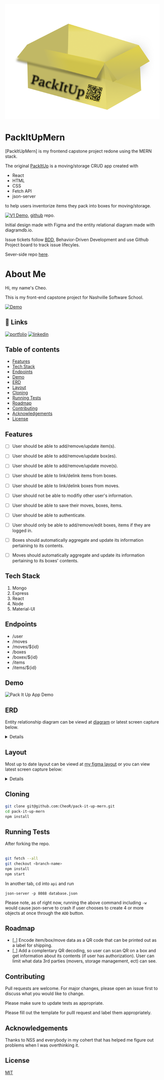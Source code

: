 <img src="./assets/images/PackItUpLogo.png" alt="Pack It Up Logo" />

# PackItUpMern

[PackItUpMern] is my frontend capstone project redone using the MERN stack.

The original [PackItUp](https://cr-demo--packitup.netlify.app) is a moving/storage CRUD app created with

- React
- HTML
- CSS
- Fetch API
- json-server

to help users inventorize items they pack into boxes for moving/storage.

[![V1 Demo](https://img.shields.io/badge/Live%20Demo-PackItUp-green)](https://cr-demo--packitup.netlify.app), [github](https://github.com/CheoR/pack-it-up) repo.

Initial design made with Figma and the entity relational diagram made with diagramdb.io.

Issue tickets follow [BDD](https://en.wikipedia.org/wiki/Behavior-driven_development#Behavioral_specifications), Behavior-Driven Development and use Github Project board to track issue lifecyles.

Sever-side repo [here](https://github.com/CheoR/pack-it-up-api).

# About Me

Hi, my name's Cheo.

This is my front-end capstone project for Nashville Software School.

[![Demo](https://img.shields.io/badge/Live%20Demo-PackItUp-green)](https://cr-demo--packitup.netlify.app/)

## 🔗 Links

[![portfolio](https://img.shields.io/badge/my_portfolio-000?style=for-the-badge&logo=ko-fi&logoColor=white)](https://cheor.github.io/portfolio/)
[![linkedin](https://img.shields.io/badge/linkedin-0A66C2?style=for-the-badge&logo=linkedin&logoColor=white)](https://www.linkedin.com/in/cheo-roman/)

## Table of contents

- [Features](#features)
- [Tech Stack](#tech-stack)
- [Endpoints](#endpoints)
- [Demo](#demo)
- [ERD](#erd)
- [Layout](#layout)
- [Cloning](#cloning)
- [Running Tests](#running-tests)
- [Roadmap](#roadmap)
- [Contributing](#contributing)
- [Acknowledgements](#acknowledgements)
- [License](#license)

## Features

- [ ] User should be able to add/remove/update item(s).

- [ ] User should be able to add/remove/update box(es).

- [ ] User should be able to add/remove/update move(s).

- [ ] User should be able to link/delink items from boxes.

- [ ] User should be able to link/delink boxes from moves.

- [ ] User should not be able to modifiy other user's information.

- [ ] User should be able to save their moves, boxes, items.

- [ ] User should be able to authenticate.

- [ ] User should only be able to add/remove/edit boxes, items if they are logged in.

- [ ] Boxes should automatically aggregate and update its information pertaining to its contents.

- [ ] Moves should automatically aggregate and update its information pertaining to its boxes' contents.

## Tech Stack

1. Mongo
2. Express
3. React
4. Node
5. Material-UI

## Endpoints

- /user
- /moves
- /moves/${id}
- /boxes
- /boxex/${id}
- /items
- /items/${id}

## Demo

<img src="./assets/screen-recording.gif" alt="Pack It Up App Demo">

## ERD

Entity relationship diagram can be viewd at [diagram](https://dbdiagram.io/d/603cf260fcdcb6230b21ffe2) or latest screen capture below.

<details>
  <img src="./assets/images/PackItUp.png" alt="entity relationship diagram for pack it up" />
</details>

## Layout

Most up to date layout can be viewd at [my figma layout](https://www.figma.com/file/FVTItU8oORU8Mrihcd60Jj/PackItUp?node-id=39%3A0) or you can view latest screen capture below:

<details>
 <img src="./assets/images/Layout.png" alt="layout for pack it up" />
</details>

## Cloning

```bash
git clone git@github.com:CheoR/pack-it-up-mern.git
cd pack-it-up-mern
npm install
```

## Running Tests

After forking the repo.

```bash

git fetch --all
git checkout <branch-name>
npm install
npm start

```

In another tab, cd into `api` and run

`json-server -p 8088 database.json`

Please note, as of right now, running the above command including `-w` would cause json-serve to crash if user chooses to create 4 or more objects at once through the `ADD` button.

## Roadmap

- [_] Encode item/box/move data as a QR code that can be printed out as a label for shipping.
- [_] Add a complentary QR decoding, so user can scan QR on a box and get information about its contents (if user has authorization). User can limit what data 3rd parties (movers, storage management, ect) can see.

## Contributing

Pull requests are welcome. For major changes, please open an issue first to discuss what you would like to change.

Please make sure to update tests as appropriate.

Please fill out the template for pulll request and label them appropriately.

## Acknowledgements

Thanks to NSS and everybody in my cohert that has helped me figure out problems when I was overthinking it.

## License

[MIT](https://choosealicense.com/licenses/mit/)
